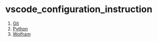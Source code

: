 # vscode_configuration_instruction

1. [Git](./git.md)
2. [Python](./python.md)
3. [Wolfram](/wolfram.md)